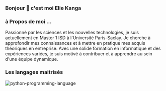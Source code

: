 ### Bonjour 👋 c'est moi Elie Kanga

<!--
**Kg-elie/kg-elie** is a ✨ _special_ ✨ repository because its `README.md` (this file) appears on your GitHub profile.

Here are some ideas to get you started:

- 🔭 I’m currently working on ...
- 🌱 I’m currently learning ...
- 👯 I’m looking to collaborate on ...
- 🤔 I’m looking for help with ...
- 💬 Ask me about ...
- 📫 How to reach me: ...
- 😄 Pronouns: ...
- ⚡ Fun fact: ...
-->
### à Propos de moi ...
Passionné par les sciences et les nouvelles technologies, je suis actuellement en Master 1 ISD à l'Université Paris-Saclay. Je cherche à approfondir mes connaissances et à mettre en pratique mes acquis théoriques en entreprise. Avec une solide formation en informatique et des expériences variées, je suis motivé à contribuer et à apprendre au sein d'une équipe dynamique.

### Les langages maitrisés
![python-programming-language](https://github.com/Kg-elie/kg-elie/assets/91365948/843d362d-aa96-47a5-bfc8-2f2889b8d337)
